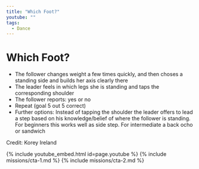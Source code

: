 ```yaml
---
title: "Which Foot?"
youtube: ""
tags:
  - Dance
---
```


# Which Foot? #

* The follower changes weight a few times quickly, and then choses a standing side and builds her axis clearly there
* The leader feels in which legs she is standing and taps the corresponding shoulder
* The follower reports: yes or no
* Repeat (goal 5 out 5 correct)
* Further options: Instead of tapping the shoulder the leader offers to lead a step based on his knowledge/belief of where the follower is standing.  For beginners this works well as side step.  For intermediate a back ocho or sandwich


Credit: Korey Ireland

{% include youtube_embed.html id=page.youtube %}
{% include missions/cta-1.md %}
{% include missions/cta-2.md %}
